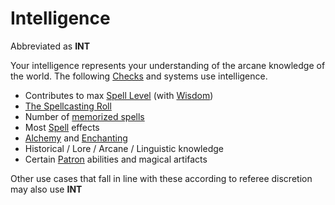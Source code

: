 # Intelligence

Abbreviated as **INT**

Your intelligence represents your understanding of the arcane knowledge of the world. The following [Checks](../../Game%20Procedures/Check.md) and systems use intelligence.

- Contributes to max [Spell Level](../../Magic/Spell%20Level.md) (with [Wisdom](Wisdom.md))
- [The Spellcasting Roll](../../Magic/Spellcasting.md#The%20Spellcasting%20Roll)
- Number of [memorized spells](../../Magic/Spell%20Memorization.md)
- Most [Spell](../../Magic/Spells.md) effects
- [Alchemy](../../Magic/Alchemy/Alchemy.md) and [Enchanting](../../Magic/Enchanting/Enchanting.md)
- Historical / Lore / Arcane / Linguistic knowledge
- Certain [Patron](../../Magic/Spells/Patrons/Patron.md) abilities and magical artifacts

Other use cases that fall in line with these according to referee discretion may also use **INT**